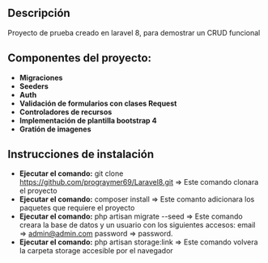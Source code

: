 ## Descripción
Proyecto de prueba creado en laravel 8, para demostrar un CRUD funcional

## Componentes del proyecto:
- **Migraciones**
- **Seeders**
- **Auth**
- **Validación de formularios con clases Request**
- **Controladores de recursos**
- **Implementación de plantilla bootstrap 4**
- **Gratión de imagenes**

## Instrucciones de instalación
- **Ejecutar el comando:** git clone https://github.com/prograymer69/Laravel8.git  => Este comando clonara el proyecto
- **Ejecutar el comando:** composer install  => Este comanto adicionara los paquetes que requiere el proyecto
- **Ejecutar el comando:** php artisan migrate --seed  => Este comando creara la base de datos y un usuario con los siguientes accesos: email => admin@admin.com  password => password.
- **Ejecutar el comando:** php artisan storage:link => Este comando volvera la carpeta storage accesible por el navegador
